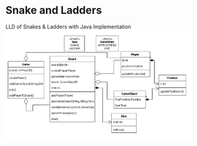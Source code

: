 # Snake and Ladders
LLD of Snakes & Ladders with Java Implementation
![lld](snake-and-ladders.drawio.png)
